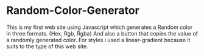 # Random-Color-Generator
This is my first web site using Javascript which generates a Random color in three formats.
(Hex, Rgb, Rgba)
And also a button that copies the value of a randomly generated color.
For styles i used a linear-gradient because it suits to the type of this web site.
